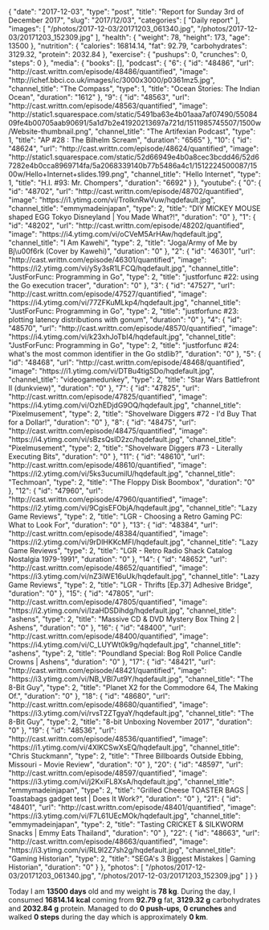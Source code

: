 {
    "date": "2017-12-03",
    "type": "post",
    "title": "Report for Sunday 3rd of December 2017",
    "slug": "2017\/12\/03",
    "categories": [
        "Daily report"
    ],
    "images": [
        "\/photos\/2017-12-03\/20171203_061340.jpg",
        "\/photos\/2017-12-03\/20171203_152309.jpg"
    ],
    "health": {
        "weight": 78,
        "height": 173,
        "age": 13500
    },
    "nutrition": {
        "calories": 16814.14,
        "fat": 92.79,
        "carbohydrates": 3129.32,
        "protein": 2032.84
    },
    "exercise": {
        "pushups": 0,
        "crunches": 0,
        "steps": 0
    },
    "media": {
        "books": [],
        "podcast": {
            "6": {
                "id": "48486",
                "url": "http:\/\/cast.writtn.com\/episode\/48486\/quantified",
                "image": "http:\/\/ichef.bbci.co.uk\/images\/ic\/3000x3000\/p0361mz5.jpg",
                "channel_title": "The Compass",
                "type": 1,
                "title": "Ocean Stories: The Indian Ocean",
                "duration": "1612"
            },
            "9": {
                "id": "48563",
                "url": "http:\/\/cast.writtn.com\/episode\/48563\/quantified",
                "image": "http:\/\/static1.squarespace.com\/static\/5491ba63e4b01aaa7af07490\/5508409fe4b00705aab90691\/5a1d7b2e41920213697a721d\/1511985745507\/1500w\/Website-thumbnail.png",
                "channel_title": "The Artifexian Podcast",
                "type": 1,
                "title": "AP #28 : The Bilhelm Scream",
                "duration": "6565"
            },
            "10": {
                "id": "48624",
                "url": "http:\/\/cast.writtn.com\/episode\/48624\/quantified",
                "image": "http:\/\/static1.squarespace.com\/static\/52d66949e4b0a8cec3bcdd46\/52d67282e4b0cca8969714fa\/5a2068339140b77b5486a4c1\/1512224500087\/1500w\/Hello+Internet+slides.199.png",
                "channel_title": "Hello Internet",
                "type": 1,
                "title": "H.I. #93: Mr. Chompers",
                "duration": "6692"
            }
        },
        "youtube": {
            "0": {
                "id": "48702",
                "url": "http:\/\/cast.writtn.com\/episode\/48702\/quantified",
                "image": "https:\/\/i1.ytimg.com\/vi\/TroIknRwVuw\/hqdefault.jpg",
                "channel_title": "emmymadeinjapan",
                "type": 2,
                "title": "DIY MICKEY MOUSE shaped EGG Tokyo Disneyland | You Made What?!",
                "duration": "0"
            },
            "1": {
                "id": "48202",
                "url": "http:\/\/cast.writtn.com\/episode\/48202\/quantified",
                "image": "https:\/\/i4.ytimg.com\/vi\/oCVeM5ArHAw\/hqdefault.jpg",
                "channel_title": "I Am Kawehi",
                "type": 2,
                "title": "Joga\/Army of Me by Bj\u00f6rk (Cover by Kawehi)",
                "duration": "0"
            },
            "2": {
                "id": "46301",
                "url": "http:\/\/cast.writtn.com\/episode\/46301\/quantified",
                "image": "https:\/\/i2.ytimg.com\/vi\/ySy3sR1LFCQ\/hqdefault.jpg",
                "channel_title": "JustForFunc: Programming in Go",
                "type": 2,
                "title": "justforfunc #22: using the Go execution tracer",
                "duration": "0"
            },
            "3": {
                "id": "47527",
                "url": "http:\/\/cast.writtn.com\/episode\/47527\/quantified",
                "image": "https:\/\/i4.ytimg.com\/vi\/77ZFKuMLkp4\/hqdefault.jpg",
                "channel_title": "JustForFunc: Programming in Go",
                "type": 2,
                "title": "justforfunc #23: plotting latency distributions with gonum",
                "duration": "0"
            },
            "4": {
                "id": "48570",
                "url": "http:\/\/cast.writtn.com\/episode\/48570\/quantified",
                "image": "https:\/\/i4.ytimg.com\/vi\/k23xhJoTbI4\/hqdefault.jpg",
                "channel_title": "JustForFunc: Programming in Go",
                "type": 2,
                "title": "justforfunc #24: what's the most common identifier in the Go stdlib?",
                "duration": "0"
            },
            "5": {
                "id": "48468",
                "url": "http:\/\/cast.writtn.com\/episode\/48468\/quantified",
                "image": "https:\/\/i1.ytimg.com\/vi\/DTBu4tigSDo\/hqdefault.jpg",
                "channel_title": "videogamedunkey",
                "type": 2,
                "title": "Star Wars Battlefront II  (dunkview)",
                "duration": "0"
            },
            "7": {
                "id": "47825",
                "url": "http:\/\/cast.writtn.com\/episode\/47825\/quantified",
                "image": "https:\/\/i4.ytimg.com\/vi\/OzhEDjdG9OQ\/hqdefault.jpg",
                "channel_title": "Pixelmusement",
                "type": 2,
                "title": "Shovelware Diggers #72 - I'd Buy That for a Dollar!",
                "duration": "0"
            },
            "8": {
                "id": "48475",
                "url": "http:\/\/cast.writtn.com\/episode\/48475\/quantified",
                "image": "https:\/\/i4.ytimg.com\/vi\/sBzsQslD2zc\/hqdefault.jpg",
                "channel_title": "Pixelmusement",
                "type": 2,
                "title": "Shovelware Diggers #73 - Literally Executing Bits",
                "duration": "0"
            },
            "11": {
                "id": "48610",
                "url": "http:\/\/cast.writtn.com\/episode\/48610\/quantified",
                "image": "https:\/\/i2.ytimg.com\/vi\/5ks3ucumilU\/hqdefault.jpg",
                "channel_title": "Techmoan",
                "type": 2,
                "title": "The Floppy Disk Boombox",
                "duration": "0"
            },
            "12": {
                "id": "47960",
                "url": "http:\/\/cast.writtn.com\/episode\/47960\/quantified",
                "image": "https:\/\/i2.ytimg.com\/vi\/9CgisEFObjA\/hqdefault.jpg",
                "channel_title": "Lazy Game Reviews",
                "type": 2,
                "title": "LGR - Choosing a Retro Gaming PC: What to Look For",
                "duration": "0"
            },
            "13": {
                "id": "48384",
                "url": "http:\/\/cast.writtn.com\/episode\/48384\/quantified",
                "image": "https:\/\/i2.ytimg.com\/vi\/9rDlHKKcMFI\/hqdefault.jpg",
                "channel_title": "Lazy Game Reviews",
                "type": 2,
                "title": "LGR - Retro Radio Shack Catalog Nostalgia 1979-1991",
                "duration": "0"
            },
            "14": {
                "id": "48652",
                "url": "http:\/\/cast.writtn.com\/episode\/48652\/quantified",
                "image": "https:\/\/i3.ytimg.com\/vi\/nZ3iWE16uUk\/hqdefault.jpg",
                "channel_title": "Lazy Game Reviews",
                "type": 2,
                "title": "LGR - Thrifts [Ep.37] Adhesive Bridge",
                "duration": "0"
            },
            "15": {
                "id": "47805",
                "url": "http:\/\/cast.writtn.com\/episode\/47805\/quantified",
                "image": "https:\/\/i2.ytimg.com\/vi\/IzaHDSDihdg\/hqdefault.jpg",
                "channel_title": "ashens",
                "type": 2,
                "title": "Massive CD & DVD Mystery Box Thing 2 | Ashens",
                "duration": "0"
            },
            "16": {
                "id": "48400",
                "url": "http:\/\/cast.writtn.com\/episode\/48400\/quantified",
                "image": "https:\/\/i4.ytimg.com\/vi\/C_LUYWt0k9g\/hqdefault.jpg",
                "channel_title": "ashens",
                "type": 2,
                "title": "Poundland Special: Bog Roll Police Candle Crowns | Ashens",
                "duration": "0"
            },
            "17": {
                "id": "48421",
                "url": "http:\/\/cast.writtn.com\/episode\/48421\/quantified",
                "image": "https:\/\/i3.ytimg.com\/vi\/NB_VBl7ut9Y\/hqdefault.jpg",
                "channel_title": "The 8-Bit Guy",
                "type": 2,
                "title": "Planet X2 for the Commodore 64, The Making Of.",
                "duration": "0"
            },
            "18": {
                "id": "48680",
                "url": "http:\/\/cast.writtn.com\/episode\/48680\/quantified",
                "image": "https:\/\/i3.ytimg.com\/vi\/rvsT2ZTgyaY\/hqdefault.jpg",
                "channel_title": "The 8-Bit Guy",
                "type": 2,
                "title": "8-bit Unboxing November 2017",
                "duration": "0"
            },
            "19": {
                "id": "48536",
                "url": "http:\/\/cast.writtn.com\/episode\/48536\/quantified",
                "image": "https:\/\/i1.ytimg.com\/vi\/4XlKCSwXsEQ\/hqdefault.jpg",
                "channel_title": "Chris Stuckmann",
                "type": 2,
                "title": "Three Billboards Outside Ebbing, Missouri - Movie Review",
                "duration": "0"
            },
            "20": {
                "id": "48597",
                "url": "http:\/\/cast.writtn.com\/episode\/48597\/quantified",
                "image": "https:\/\/i3.ytimg.com\/vi\/j2KxiFL8XsA\/hqdefault.jpg",
                "channel_title": "emmymadeinjapan",
                "type": 2,
                "title": "Grilled Cheese TOASTER BAGS | Toastabags gadget test | Does It Work?",
                "duration": "0"
            },
            "21": {
                "id": "48401",
                "url": "http:\/\/cast.writtn.com\/episode\/48401\/quantified",
                "image": "https:\/\/i3.ytimg.com\/vi\/F7L61UEcMOk\/hqdefault.jpg",
                "channel_title": "emmymadeinjapan",
                "type": 2,
                "title": "Tasting CRICKET & SILKWORM Snacks | Emmy Eats Thailand",
                "duration": "0"
            },
            "22": {
                "id": "48663",
                "url": "http:\/\/cast.writtn.com\/episode\/48663\/quantified",
                "image": "https:\/\/i3.ytimg.com\/vi\/RL9l2Z7sh2g\/hqdefault.jpg",
                "channel_title": "Gaming Historian",
                "type": 2,
                "title": "SEGA's 3 Biggest Mistakes | Gaming Historian",
                "duration": "0"
            }
        },
        "photos": [
            "\/photos\/2017-12-03\/20171203_061340.jpg",
            "\/photos\/2017-12-03\/20171203_152309.jpg"
        ]
    }
}

Today I am <strong>13500 days</strong> old and my weight is <strong>78 kg</strong>. During the day, I consumed <strong>16814.14 kcal</strong> coming from <strong>92.79 g</strong> fat, <strong>3129.32 g</strong> carbohydrates and <strong>2032.84 g</strong> protein. Managed to do <strong>0 push-ups</strong>, <strong>0 crunches</strong> and walked <strong>0 steps</strong> during the day which is approximately <strong>0 km</strong>.